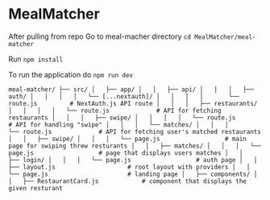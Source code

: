 # MealMatcher

After pulling from repo 
Go to meal-macher directory
`cd MealMatcher/meal-matcher`

Run
`npm install`

To run the application do
`npm run dev`

`
    meal-matcher/
    ├── src/
    │   ├── app/
    │   │   ├── api/
    │   │   │   ├── auth/
    │   │   │   │   └── [...nextauth]/
    │   │   │   │       └── route.js         # NextAuth.js API route
    │   │   │   ├── restaurants/
    │   │   │   │   └── route.js             # API for fetching restaurants
    │   │   │   ├── swipe/
    │   │   │   │   └── route.js             # API for handling "swipe"
    │   │   │   └── matches/
    │   │   │       └── route.js             # API for fetching user's matched restaurants
    │   │   ├── swipe/
    │   │   │   └── page.js                  # main page for swiping threw resturants
    │   │   ├── matches/
    │   │   │   └── page.js                  # page that displays users matches
    │   │   ├── login/
    │   │   │   └── page.js                  # auth page
    │   │   ├── layout.js                    # root layout with providers
    │   │   └── page.js                      # landing page
    │   ├── components/
    │   │   ├── RestaurantCard.js            # component that displays the given resturant
`